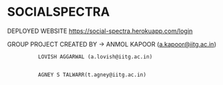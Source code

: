 # SOCIALSPECTRA

DEPLOYED WEBSITE
https://social-spectra.herokuapp.com/login

GROUP PROJECT
CREATED BY -> ANMOL KAPOOR (a.kapoor@iitg.ac.in) 
              
              
              LOVISH AGGARWAL (a.lovish@iitg.ac.in)
              
              
              AGNEY S TALWARR(t.agney@iitg.ac.in)
